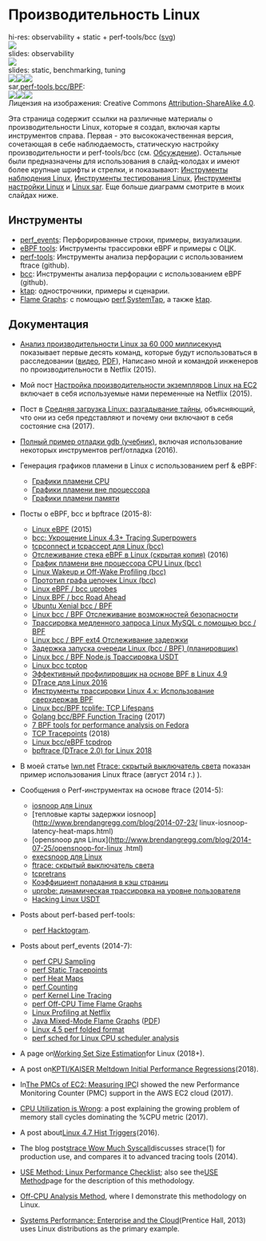 # Производительность Linux

hi-res: observability + static + perf-tools/bcc ([svg](http://www.brendangregg.com/Perf/linux_perf_tools_full.svg))  
[![](/images/linux_perf_tools_full_1000.jpg)](http://www.brendangregg.com/Perf/linux_perf_tools_full.png)  
slides: observability  
[![](/images/linux_observability_tools.png)](http://www.brendangregg.com/Perf/linux_observability_tools.png)  
slides: static, benchmarking, tuning  
[![](/images/linux_static_tools_333.png)](http://www.brendangregg.com/Perf/linux_static_tools.png)[![](/images/linux_benchmarking_tools_333.png)](http://www.brendangregg.com/Perf/linux_benchmarking_tools.png)[![](/images/linux_tuning_tools_333.png)](http://www.brendangregg.com/Perf/linux_tuning_tools.png)  
sar,[perf-tools](https://github.com/brendangregg/perf-tools#contents),[bcc/BPF](https://github.com/iovisor/bcc#tools):  
[![](/images/linux_observability_sar_333.png)](http://www.brendangregg.com/Perf/linux_observability_sar.png)[![](/images/perf-tools_2016_333.png)](http://www.brendangregg.com/Perf/perf-tools_2016.png)[![](/images/bcc_tracing_tools_2016_333.png)](http://www.brendangregg.com/Perf/bcc_tracing_tools.png)  
Лицензия на изображения: Creative Commons [Attribution-ShareAlike 4.0](http://creativecommons.org/licenses/by-sa/4.0/).  

Эта страница содержит ссылки на различные материалы о производительности Linux, которые я создал, включая карты инструментов справа. Первая - это высококачественная версия, сочетающая в себе наблюдаемость, статическую настройку производительности и perf-tools/bcc (см. [Обсуждение](https://www.reddit.com/r/linux/comments/4x4smu/linux_performance_tools_full_version_draft/)). Остальные были предназначены для использования в слайд-колодах и имеют более крупные шрифты и стрелки, и показывают: [Инструменты наблюдения Linux](http://www.brendangregg.com/Perf/linux_observability_tools.png), [Инструменты тестирования Linux](http://www.brendangregg.com/Perf/linux_benchmarking_tools.png), [Инструменты настройки Linux](http://www.brendangregg.com/Perf/linux_tuning_tools.png) и [Linux sar](http://www.brendangregg.com/Perf/linux_observability_sar). Еще больше диаграмм смотрите в моих слайдах ниже.

## Инструменты

*   [perf\_events](http://www.brendangregg.com/perf.html): Перфорированные строки, примеры, визуализации.
*   [eBPF tools](http://www.brendangregg.com/ebpf.html): Инструменты трассировки eBPF и примеры с ОЦК.
*   [perf-tools](https://github.com/brendangregg/perf-tools): Инструменты анализа перфорации с использованием ftrace (github).
*   [bcc](https://github.com/iovisor/bcc#tools): Инструменты анализа перфорации с использованием eBPF (github).
*   [ktap](http://www.brendangregg.com/ktap.html): однострочники, примеры и сценарии.
*   [Flame Graphs](http://www.brendangregg.com/flamegraphs.html): с помощью [perf](http://www.brendangregg.com/FlameGraphs/cpuflamegraphs.html#perf),[SystemTap](http://www.brendangregg.com/FlameGraphs/cpuflamegraphs.html#SystemTap), а также [ktap](http://www.brendangregg.com/FlameGraphs/cpuflamegraphs.html#ktap).

## Документация

*   [Анализ производительности Linux за 60 000 миллисекунд](http://techblog.netflix.com/2015/11/linux-performance-analysis-in-60s.html) показывает первые десять команд, которые будут использоваться в расследовании ([видео](http://www.brendangregg.com/blog/2015-12-03/linux-perf-60s-video.html), [PDF](http://www.brendangregg.com/Articles/Netflix_Linux_Perf_Analysis_60s.pdf)), Написано мной и командой инженеров по производительности в Netflix (2015).
*   Мой пост [Настройка производительности экземпляров Linux на ЕС2](http://www.brendangregg.com/blog/2015-03-03/performance-tuning-linux-instances-on-ec2.html) включает в себя используемые нами переменные на Netflix (2015).
*   Пост в [Средняя загрузка Linux: разгадывание тайны](http://www.brendangregg.com/blog/2017-08-08/linux-load-averages.html), объясняющий, что они из себя представляют и почему они включают в себя состояние сна (2017).
*   [Полный пример отладки gdb (учебник)](http://www.brendangregg.com/blog/2016-08-09/gdb-example-ncurses.html), включая использование некоторых инструментов perf/отладка (2016).
*   Генерация графиков пламени в Linux с использованием perf & eBPF:
	* [Графики пламени CPU](http://www.brendangregg.com/FlameGraphs/cpuflamegraphs.html#Linux)
	* [Графики пламени вне процессора](http://www.brendangregg.com/FlameGraphs/offcpuflamegraphs.html#Linux)
	* [Графики пламени памяти](http://www.brendangregg.com/FlameGraphs/memoryflamegraphs.html#Linux)
*   Посты о eBPF, bcc и bpftrace (2015-8):
	* [Linux eBPF](http://www.brendangregg.com/blog/2015-05-15/ebpf-one-small-step.html) (2015)
	* [bcc: Укрощение Linux 4.3+ Tracing Superpowers](http://www.brendangregg.com/blog/2015-09-22/bcc-linux-4.3-tracing.html)
	* [tcpconnect и tcpaccept для Linux (bcc)](http://www.brendangregg.com/blog/2015-10-31/tcpconnect-tcpaccept-bcc.html)
	* [Отслеживание стека eBPF в Linux (скрытая копия)](http://www.brendangregg.com/blog/2016-01-18/ebpf-stack-trace-hack.html) (2016)
	* [График пламени вне процессора CPU Linux (bcc)](http://www.brendangregg.com/blog/2016-01-20/ebpf-offcpu-flame-graph.html)
	* [Linux Wakeup и Off-Wake Profiling (bcc)](http://www.brendangregg.com/blog/2016-02-01/linux-wakeup-offwake-profiling.html)
	* [Прототип графа цепочек Linux (bcc)](http://www.brendangregg.com/blog/2016-02-05/ebpf-chaingraph-prototype.html)
	* [Linux eBPF / bcc uprobes](http://www.brendangregg.com/blog/2016-02-08/linux-ebpf-bcc-uprobes.html)
	* [Linux BPF / bcc Road Ahead](http://www.brendangregg.com/blog/2016-03-28/linux-bpf-bcc-road-ahead-2016.html)
	* [Ubuntu Xenial bcc / BPF](http://www.brendangregg.com/blog/2016-06-14/ubuntu-xenial-bcc-bpf.html)
	* [Linux bcc / BPF Отслеживание возможностей безопасности](http://www.brendangregg.com/blog/2016-10-01/linux-bcc-security-capabilities.html)
	* [Трассировка медленного запроса Linux MySQL с помощью bcc / BPF](http://www.brendangregg.com/blog/2016-10-04/linux-bcc-mysqld-qslower.html)
	* [Linux bcc / BPF ext4 Отслеживание задержки](http://www.brendangregg.com/blog/2016-10-06/linux-bcc-ext4dist-ext4slower.html)
	* [Задержка запуска очереди Linux (bcc / BPF) (планировщик)](http://www.brendangregg.com/blog/2016-10-08/linux-bcc-runqlat.html)
	* [Linux bcc / BPF Node.js Трассировка USDT](http://www.brendangregg.com/blog/2016-10-12/linux-bcc-nodejs-usdt.html)
	* [Linux bcc tcptop](http://www.brendangregg.com/blog/2016-10-15/linux-bcc-tcptop.html)
	* [Эффективный профилировщик на основе BPF в Linux 4.9](http://www.brendangregg.com/blog/2016-10-21/linux-efficient-profiler.html)
	* [DTrace для Linux 2016](http://www.brendangregg.com/blog/2016-10-27/dtrace-for-linux-2016.html)
	* [Инструменты трассировки Linux 4.x: Использование сверхдержав BPF](http://www.slideshare.net/brendangregg/linux-4x-tracing-tools-using-bpf-superpowers) 
	* [Linux bcc/BPF tcplife: TCP Lifespans](http://www.brendangregg.com/blog/2016-11-30/linux-bcc-tcplife.html)  
	* [Golang bcc/BPF Function Tracing](http://www.brendangregg.com/blog/2017-01-31/golang-bcc-bpf-function-tracing.html) (2017)  
	* [7 BPF tools for performance analysis on Fedora](https://opensource.com/article/17/11/bccbpf-performance)  
	* [TCP Tracepoints](http://www.brendangregg.com/blog/2018-03-22/tcp-tracepoints.html) (2018)  
	* [Linux bcc/eBPF tcpdrop](http://www.brendangregg.com/blog/2018-05-31/linux-tcpdrop.html)  
	* [bpftrace (DTrace 2.0) for Linux 2018](http://www.brendangregg.com/blog/2018-10-08/dtrace-for-linux-2018.html)  
    
* В моей статье [lwn.net](http://lwn.net/) [Ftrace: скрытый выключатель света](http://lwn.net/Articles/608497/) показан пример использования Linux ftrace (август 2014 г.) ).
* Сообщения о Perf-инструментах на основе ftrace (2014-5):
	* [iosnoop для Linux](http://www.brendangregg.com/blog/2014-07-16/iosnoop-for-linux.html)
	* [тепловые карты задержки iosnoop](http://www.brendangregg.com/blog/2014-07-23/ linux-iosnoop-latency-heat-maps.html)
	* [opensnoop для Linux](http://www.brendangregg.com/blog/2014-07-25/opensnoop-for-linux .html)
	* [execsnoop для Linux](http://www.brendangregg.com/blog/2014-07-28/execsnoop-for-linux.html)
	* [ftrace: скрытый выключатель света](http://www.brendangregg.com/blog/2014-08-30/ftrace-the-hidden-light-switch.html)
	* [tcpretrans](http://www.brendangregg.com/blog/2014-09-06/linux-ftrace-ТСР-ретранслировать-tracing.html)
	* [Коэффициент попадания в кэш страниц](http://www.brendangregg.com/blog/2014-12-31/linux-page-cache-hit-ratio.html)
	* [uprobe: динамическая трассировка на уровне пользователя](http://www.brendangregg.com/blog/2015-06-28/linux-ftrace-uprobe.html)
	* [Hacking Linux USDT](http://www.brendangregg.com/blog/2015-07-03/hacking-linux-USDT-ftrace.html)
* Posts about perf-based perf-tools: 
	* [perf Hacktogram](http://www.brendangregg.com/blog/2014-07-10/perf-hacktogram.html).
* Posts about perf\_events (2014-7):
	* [perf CPU Sampling](http://www.brendangregg.com/blog/2014-06-22/perf-cpu-sample.html)
	* [perf Static Tracepoints](http://www.brendangregg.com/blog/2014-06-29/perf-static-tracepoints.html)
	* [perf Heat Maps](http://www.brendangregg.com/blog/2014-07-01/perf-heat-maps.html)
	* [perf Counting](http://www.brendangregg.com/blog/2014-07-03/perf-counting.html)
	* [perf Kernel Line Tracing](http://www.brendangregg.com/blog/2014-09-11/perf-kernel-line-tracing.html)
	* [perf Off-CPU Time Flame Graphs](http://www.brendangregg.com/blog/2015-02-26/linux-perf-off-cpu-flame-graph.html)
	* [Linux Profiling at Netflix](http://www.brendangregg.com/blog/2015-02-27/linux-profiling-at-netflix.html)
	* [Java Mixed-Mode Flame Graphs](http://techblog.netflix.com/2015/07/java-in-flames.html) ([PDF](http://www.brendangregg.com/Articles/Netflix_Java_in_Flames.pdf))
	* [Linux 4.5 perf folded format](http://www.brendangregg.com/blog/2016-04-30/linux-perf-folded.html)
	* [perf sched for Linux CPU scheduler analysis](http://www.brendangregg.com/blog/2017-03-16/perf-sched.html)
*   A page on[Working Set Size Estimation](http://www.brendangregg.com/wss.html)for Linux (2018+).
*   A post on[KPTI/KAISER Meltdown Initial Performance Regressions](http://www.brendangregg.com/blog/2018-02-09/kpti-kaiser-meltdown-performance.html)(2018).
*   In[The PMCs of EC2: Measuring IPC](http://www.brendangregg.com/blog/2017-05-04/the-pmcs-of-ec2.html)I showed the new Performance Monitoring Counter (PMC) support in the AWS EC2 cloud (2017).
*   [CPU Utilization is Wrong](http://www.brendangregg.com/blog/2017-05-09/cpu-utilization-is-wrong.html): a post explaining the growing problem of memory stall cycles dominating the %CPU metric (2017).
*   A post about[Linux 4.7 Hist Triggers](http://www.brendangregg.com/blog/2016-06-08/linux-hist-triggers.html)(2016).
*   The blog post[strace Wow Much Syscall](http://www.brendangregg.com/blog/2014-05-11/strace-wow-much-syscall.html)discusses strace(1) for production use, and compares it to advanced tracing tools (2014).
*   [USE Method: Linux Performance Checklist](http://www.brendangregg.com/USEmethod/use-linux.html); also see the[USE Method](http://www.brendangregg.com/usemethod.html)page for the description of this methodology.
*   [Off-CPU Analysis Method](http://www.brendangregg.com/offcpuanalysis.html), where I demonstrate this methodology on Linux.
*   [Systems Performance: Enterprise and the Cloud](http://www.brendangregg.com/sysperfbook.html)(Prentice Hall, 2013) uses Linux distributions as the primary example.